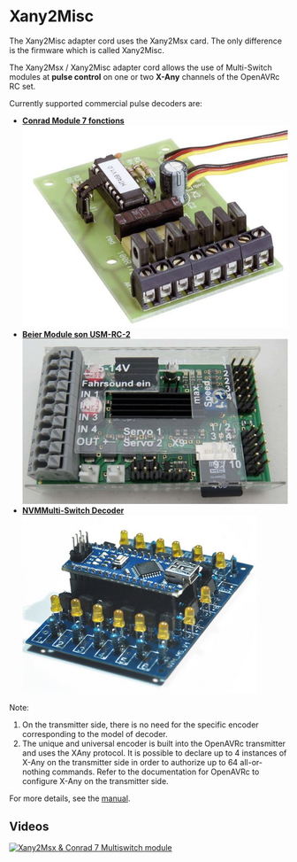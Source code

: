 # Xany2Misc

The Xany2Misc adapter cord uses the Xany2Msx card.
The only difference is the firmware which is called Xany2Misc.

The Xany2Msx / Xany2Misc adapter cord allows the use of Multi-Switch modules at
**pulse control** on one or two **X-Any** channels of the OpenAVRc RC set. 

Currently supported commercial pulse decoders are:  
* [**Conrad Module 7 fonctions**](https://www.conrad.fr/p/commutateur-multiple-7-canaux-231517-1-pcs-231517)  
![](https://github.com/Ingwie/OpenAVRc_Hw/blob/V3/Xany2Msx/Firmware_Misc/Conrad7outputs.jpg)
* [**Beier Module son USM-RC-2**](https://www.beier-electronic.de/modellbau/produkte/usm-rc-2/usm-rc-2.php)  
![](https://github.com/Ingwie/OpenAVRc_Hw/blob/V3/Xany2Msx/Firmware_Misc/USM-RC-2.jpg)
* [**NVMMulti-Switch Decoder**](https://www.modelbouwforum.nl/threads/nvm-multiswitch-met-arduino.247761)  
![](https://github.com/Ingwie/OpenAVRc_Hw/blob/V3/Xany2Msx/Firmware_Misc/NVM_MS_2.jpg)

Note: 
1. On the transmitter side, there is no need for the specific encoder corresponding to the model of
decoder.
2. The unique and universal encoder is built into the OpenAVRc transmitter and uses the XAny protocol.
It is possible to declare up to 4 instances of X-Any on the transmitter side in order to authorize up to 64 all-or-nothing commands.
Refer to the documentation for OpenAVRc to configure X-Any on the transmitter side.

For more details, see the [manual](https://github.com/Ingwie/OpenAVRc_Hw/blob/V3/Xany2Msx/Xany2Misc_Manuel_Utilisateur.pdf).

## Videos

[![Xany2Msx & Conrad 7 Multiswitch module](https://img.youtube.com/vi/QR7gnT5Co_U/0.jpg)](https://www.youtube.com/watch?v=QR7gnT5Co_U "Xany2Msx & Conrad 7") 





